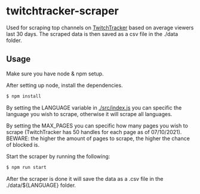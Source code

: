 # twitchtracker-scraper

Used for scraping top channels on [TwitchTracker](https://twitchtracker.com/) based on average viewers last 30 days. The scraped data is then saved as a csv file in the ./data folder.

## Usage

Make sure you have node & npm setup.

After setting up node, install the dependencies.

```bash
$ npm install

```

By setting the LANGUAGE variable in [./src/index.js](./src/index.js) you can specific the language you wish to scrape, otherwise it will scrape all languages.

By setting the MAX_PAGES you can specific how many pages you wish to scrape (TwitchTracker has 50 handles for each page as of 07/10/2021). BEWARE: the higher the amount of pages to scrape, the higher the chance of blocked is.

Start the scraper by running the following:

```bash
$ npm run start

```

After the scraper is done it will save the data as a .csv file in the ./data/${LANGUAGE} folder.
